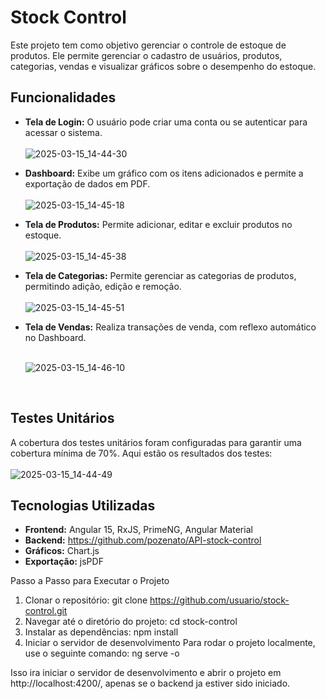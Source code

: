 # Stock Control

Este projeto tem como objetivo gerenciar o controle de estoque de produtos. Ele permite gerenciar o cadastro de usuários, produtos, categorias, vendas e visualizar gráficos sobre o desempenho do estoque.

## **Funcionalidades**

- **Tela de Login:** O usuário pode criar uma conta ou se autenticar para acessar o sistema.
  <br>
  <br>
  ![2025-03-15_14-44-30](https://github.com/user-attachments/assets/5a4356ad-9afc-497b-ae07-3800492c8b79)
  <br>
- **Dashboard:** Exibe um gráfico com os itens adicionados e permite a exportação de dados em PDF.
  <br>
  <br>
  ![2025-03-15_14-45-18](https://github.com/user-attachments/assets/38a0fde8-ec4d-43bb-b473-ac2dca8fe0b1)
  <br>
- **Tela de Produtos:** Permite adicionar, editar e excluir produtos no estoque.
  <br>
  <br>
  ![2025-03-15_14-45-38](https://github.com/user-attachments/assets/2b1f5714-dc83-4ff8-9530-45e95d9093cf)
  <br>
- **Tela de Categorias:** Permite gerenciar as categorias de produtos, permitindo adição, edição e remoção.
  <br>
  <br>
  ![2025-03-15_14-45-51](https://github.com/user-attachments/assets/e80fab66-fe7a-49e3-b2e0-d67bcfb7b8f5)
  <br>
- **Tela de Vendas:** Realiza transações de venda, com reflexo automático no Dashboard.
  <br>
  <br>
  
  ![2025-03-15_14-46-10](https://github.com/user-attachments/assets/51578570-e7b4-4827-8923-bfc1ffe5d2a2)

  <br>

## **Testes Unitários**

A cobertura dos testes unitários foram configuradas para garantir uma cobertura mínima de 70%. Aqui estão os resultados dos testes:
<br>
<br>
![2025-03-15_14-44-49](https://github.com/user-attachments/assets/b571ac52-a294-4b09-8981-b47e96a4cd39)
<br>

## **Tecnologias Utilizadas**

- **Frontend:** Angular 15, RxJS, PrimeNG, Angular Material
- **Backend:** https://github.com/pozenato/API-stock-control
- **Gráficos:** Chart.js
- **Exportação:** jsPDF

Passo a Passo para Executar o Projeto
1. Clonar o repositório: git clone https://github.com/usuario/stock-control.git
2. Navegar até o diretório do projeto: cd stock-control
3. Instalar as dependências: npm install
4. Iniciar o servidor de desenvolvimento
Para rodar o projeto localmente, use o seguinte comando: ng serve -o

Isso ira iniciar o servidor de desenvolvimento e abrir o projeto em http://localhost:4200/, apenas se o backend ja estiver sido iniciado.
